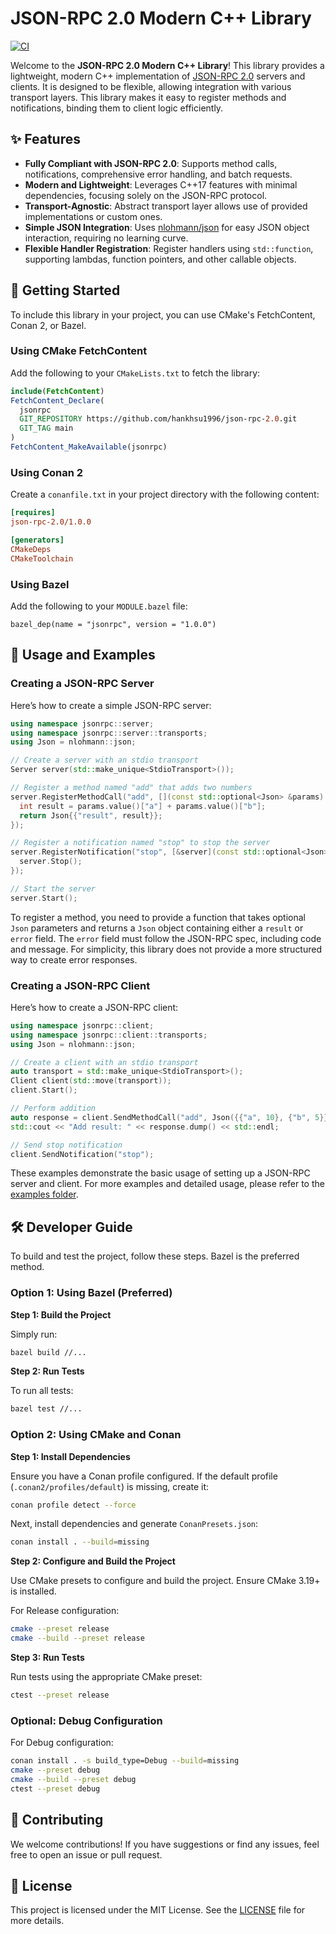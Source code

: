 # JSON-RPC 2.0 Modern C++ Library

[![CI](https://github.com/hankhsu1996/json-rpc-2.0/actions/workflows/ci.yml/badge.svg?event=push)](https://github.com/hankhsu1996/json-rpc-2.0/actions/workflows/ci.yml)

Welcome to the **JSON-RPC 2.0 Modern C++ Library**! This library provides a lightweight, modern C++ implementation of [JSON-RPC 2.0](https://www.jsonrpc.org/specification) servers and clients. It is designed to be flexible, allowing integration with various transport layers. This library makes it easy to register methods and notifications, binding them to client logic efficiently.

## ✨ Features

- **Fully Compliant with JSON-RPC 2.0**: Supports method calls, notifications, comprehensive error handling, and batch requests.
- **Modern and Lightweight**: Leverages C++17 features with minimal dependencies, focusing solely on the JSON-RPC protocol.
- **Transport-Agnostic**: Abstract transport layer allows use of provided implementations or custom ones.
- **Simple JSON Integration**: Uses [nlohmann/json](https://github.com/nlohmann/json) for easy JSON object interaction, requiring no learning curve.
- **Flexible Handler Registration**: Register handlers using `std::function`, supporting lambdas, function pointers, and other callable objects.

## 🚀 Getting Started

To include this library in your project, you can use CMake's FetchContent, Conan 2, or Bazel.

### Using CMake FetchContent

Add the following to your `CMakeLists.txt` to fetch the library:

```cmake
include(FetchContent)
FetchContent_Declare(
  jsonrpc
  GIT_REPOSITORY https://github.com/hankhsu1996/json-rpc-2.0.git
  GIT_TAG main
)
FetchContent_MakeAvailable(jsonrpc)
```

### Using Conan 2

Create a `conanfile.txt` in your project directory with the following content:

```ini
[requires]
json-rpc-2.0/1.0.0

[generators]
CMakeDeps
CMakeToolchain

```

### Using Bazel

Add the following to your `MODULE.bazel` file:

```bazel
bazel_dep(name = "jsonrpc", version = "1.0.0")
```

## 📖 Usage and Examples

### Creating a JSON-RPC Server

Here’s how to create a simple JSON-RPC server:

```cpp
using namespace jsonrpc::server;
using namespace jsonrpc::server::transports;
using Json = nlohmann::json;

// Create a server with an stdio transport
Server server(std::make_unique<StdioTransport>());

// Register a method named "add" that adds two numbers
server.RegisterMethodCall("add", [](const std::optional<Json> &params) {
  int result = params.value()["a"] + params.value()["b"];
  return Json{{"result", result}};
});

// Register a notification named "stop" to stop the server
server.RegisterNotification("stop", [&server](const std::optional<Json> &) {
  server.Stop();
});

// Start the server
server.Start();
```

To register a method, you need to provide a function that takes optional `Json` parameters and returns a `Json` object containing either a `result` or `error` field. The `error` field must follow the JSON-RPC spec, including code and message. For simplicity, this library does not provide a more structured way to create error responses.

### Creating a JSON-RPC Client

Here’s how to create a JSON-RPC client:

```cpp
using namespace jsonrpc::client;
using namespace jsonrpc::client::transports;
using Json = nlohmann::json;

// Create a client with an stdio transport
auto transport = std::make_unique<StdioTransport>();
Client client(std::move(transport));
client.Start();

// Perform addition
auto response = client.SendMethodCall("add", Json({{"a", 10}, {"b", 5}}));
std::cout << "Add result: " << response.dump() << std::endl;

// Send stop notification
client.SendNotification("stop");
```

These examples demonstrate the basic usage of setting up a JSON-RPC server and client. For more examples and detailed usage, please refer to the [examples folder](./examples/).

## 🛠️ Developer Guide

To build and test the project, follow these steps. Bazel is the preferred method.

### Option 1: Using Bazel (Preferred)

**Step 1: Build the Project**

Simply run:

```bash
bazel build //...
```

**Step 2: Run Tests**

To run all tests:

```bash
bazel test //...
```

### Option 2: Using CMake and Conan

**Step 1: Install Dependencies**

Ensure you have a Conan profile configured. If the default profile (`.conan2/profiles/default`) is missing, create it:

```bash
conan profile detect --force
```

Next, install dependencies and generate `ConanPresets.json`:

```bash
conan install . --build=missing
```

**Step 2: Configure and Build the Project**

Use CMake presets to configure and build the project. Ensure CMake 3.19+ is installed.

For Release configuration:

```bash
cmake --preset release
cmake --build --preset release
```

**Step 3: Run Tests**

Run tests using the appropriate CMake preset:

```bash
ctest --preset release
```

### Optional: Debug Configuration

For Debug configuration:

```bash
conan install . -s build_type=Debug --build=missing
cmake --preset debug
cmake --build --preset debug
ctest --preset debug
```

## 🤝 Contributing

We welcome contributions! If you have suggestions or find any issues, feel free to open an issue or pull request.

## 📄 License

This project is licensed under the MIT License. See the [LICENSE](./LICENSE) file for more details.
